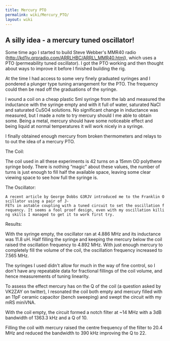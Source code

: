 ```yaml
---
title: Mercury PTO
permalink: wiki/Mercury_PTO/
layout: wiki
---
```


A silly idea - a mercury tuned oscillator!
------------------------------------------

Some time ago I started to build Steve Webber's MMR40 radio
(http://kd1jv.qrpradio.com/ARRLHBC/ARRL\_MMR40.html), which uses a PTO
(permeability tuned oscillator). I got the PTO working and then thought
about ways to improve it before I finished building the rig.

At the time I had access to some very finely graduated syringes and I
pondered a plunger type tuning arrangement for the PTO. The frequency
could then be read off the graduations of the syringe.

I wound a coil on a cheap plastic 5ml syringe from the lab and measured
the inductance with the syringe empty and with it full of water,
saturated NaCl and saturated CuSO4 solutions. No significant change in
inductance was measured, but I made a note to try mercury should I me
able to obtain some. Being a metal, mercury should have some noticeable
effect and being liquid at normal temperatures it will work nicely in a
syringe.

I finally obtained enough mercury from broken thermometers and relays to
to out the idea of a mercury PTO.

The Coil:

The coil used in all these experiments is 42 turns on a 15mm OD
polythene syringe body. There is nothing “magic” about these values, the
number of turns is just enough to fill half the available space, leaving
some clear viewing space to see how full the syringe is.

The Oscillator:

`A recent article by George Dobbs G3RJV introduced me to the Franklin Oscillator using a pair of J-FETs in astable coupling with a tuned circuit to set the oscillation frequency. It seems a fool proof design, even with my oscillation killing skills I managed to get it to work first try.`

Results:

With the syringe empty, the oscillator ran at 4.886 MHz and its
inductance was 11.8 uH. Half filling the syringe and keeping the mercury
below the coil raised the oscillation frequency to 4.892 MHz. With just
enough mercury to completely fill the volume of the coil, the
oscillation frequency increased to 7.565 MHz.

The syringes I used didn't allow for much in the way of fine control, so
I don't have any repeatable data for fractional fillings of the coil
volume, and hence measurements of tuning linearity.

To assess the effect mercury has on the Q of the coil (a question asked
by VK2ZAY on twitter), I resonated the coil both empty and mercury
filled with an 11pF ceramic capacitor (bench sweeping) and swept the
circuit with my mRS miniVNA.

With the coil empty, the circuit formed a notch filter at ~14 MHz with a
3dB bandwidth of 1363.3 kHz and a Q of 10.

Filling the coil with mercury raised the centre frequency of the filter
to 20.4 MHz and reduced the bandwidth to 390 kHz improving the Q to 22.
